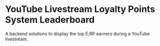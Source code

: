 # YouTube Livestream Loyalty Points System Leaderboard

A backend solutions to display the top E;RP earners during a YouTube livestream. 
